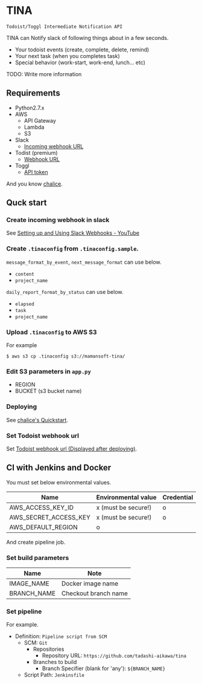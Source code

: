 TINA
====

`Todoist/Toggl Intermediate Notification API`

TINA can Notify slack of following things about in a few seconds.   

* Your todoist events (create, complete, delete, remind)
* Your next task (when you completes task)
* Special behavior (work-start, work-end, lunch... etc)
 
TODO: Write more information
 

## Requirements

* Python2.7.x
* AWS
    * API Gateway
    * Lambda
    * S3
* Slack
    * [Incoming webhook URL](https://api.slack.com/incoming-webhooks)  
* Todist (premium)
    * [Webhook URL](https://developer.todoist.com/index.html)
* Toggl
    * [API token](https://github.com/toggl/toggl_api_docs)

And you know [chalice](https://github.com/awslabs/chalice).

## Quck start

### Create incoming webhook in slack

See [Setting up and Using Slack Webhooks - YouTube](https://www.youtube.com/watch?v=BcobxHl5wdc)

### Create `.tinaconfig` from `.tinaconfig.sample`.

`message_format_by_event`, `next_message_format` can use below.

* `content`
* `project_name`

`daily_report_format_by_status` can use below.

* `elapsed`
* `task`
* `project_name`

### Upload `.tinaconfig` to AWS S3

For example

```
$ aws s3 cp .tinaconfig s3://mamansoft-tina/
```

### Edit S3 parameters in `app.py`

* REGION
* BUCKET (s3 bucket name)

### Deploying

See [chalice's Quickstart](https://github.com/awslabs/chalice).

### Set Todoist webhook url

Set [Todoist webhook url (Displayed after deploying)](https://developer.todoist.com/#webhooks).


## CI with Jenkins and Docker

You must set below environmental values.

|          Name         | Environmental value | Credential |
|-----------------------|---------------------|------------|
| AWS_ACCESS_KEY_ID     | x (must be secure!) | o          |
| AWS_SECRET_ACCESS_KEY | x (must be secure!) | o          |
| AWS_DEFAULT_REGION    | o                   |            |

And create pipeline job.

### Set build parameters

|     Name    |         Note         |
|-------------|----------------------|
| IMAGE_NAME  | Docker image name    |
| BRANCH_NAME | Checkout branch name |

### Set pipeline

For example.

* Definition: `Pipeline script from SCM`
    * SCM: `Git`
        * Repositories
            * Repository URL: `https://github.com/tadashi-aikawa/tina`
        * Branches to build
            * Branch Specifier (blank for 'any'): `${BRANCH_NAME}`
    * Script Path: `Jenkinsfile`
